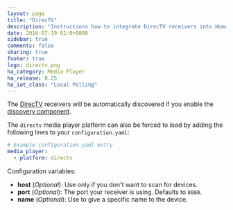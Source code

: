 ```yaml
---
layout: page
title: "DirecTV"
description: "Instructions how to integrate DirecTV receivers into Home Assistant."
date: 2016-07-19 01:0+0000
sidebar: true
comments: false
sharing: true
footer: true
logo: directv.png
ha_category: Media Player
ha_release: 0.25
ha_iot_class: "Local Polling"
---
```


The [DirecTV](http://www.directv.com/) receivers will be automatically discovered if you enable the [discovery component](/components/discovery/).

The `directv` media player platform can also be forced to load by adding the following lines to your `configuration.yaml`:

```yaml
# Example configuration.yaml entry
media_player:
  - platform: directv
```

Configuration variables:

- **host** (*Optional*): Use only if you don't want to scan for devices.
- **port** (*Optional*): The port your receiver is using. Defaults to `8080`.
- **name** (*Optional*): Use to give a specific name to the device.

